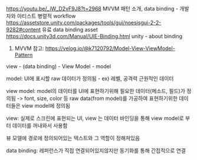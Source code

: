 https://youtu.be/_jW_D2vF9J8?t=2968		MVVM 패턴 소개, data binding - 개발자와 아티스트 병렬적 workflow
https://assetstore.unity.com/packages/tools/gui/noesisgui-2-2-9282#content		유료 data binding asset
https://docs.unity3d.com/Manual/UIE-Binding.html	unity - about binding


1. MVVM
참고: https://velog.io/@k7120792/Model-View-ViewModel-Pattern

view - (data binding) - View Model - model

model: UI에 표시할 raw 데이터가 정의됨 - ex) 레벨, 공격력 근원적인 데이터

view model: model의 데이터를 UI에 표현하기위해 필요한 데이터(메소드, 필드)가 정의됨 -> font, size, color 등 raw data(from model)를 가공하여 표현하기위한 데이터들은
view model에 정의됨

view: 실제로 스크린에 표현되는 UI,  view 는 데이터 바인딩을 통해 view model로 부터 데이터를 꺼내와서 사용함
 
뷰 모델에 경로에 정의되어있는 텍스트와 그 역할이 정해져있음

data binding: 레퍼런스가 직접 연결되어있지않지만 동기화를 통해 간접적으로 연결
